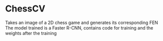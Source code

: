 # ChessCV

Takes an image of a 2D chess game and generates its corresponding FEN  
The model trained is a Faster R-CNN, contains code for training and the weights after the training
